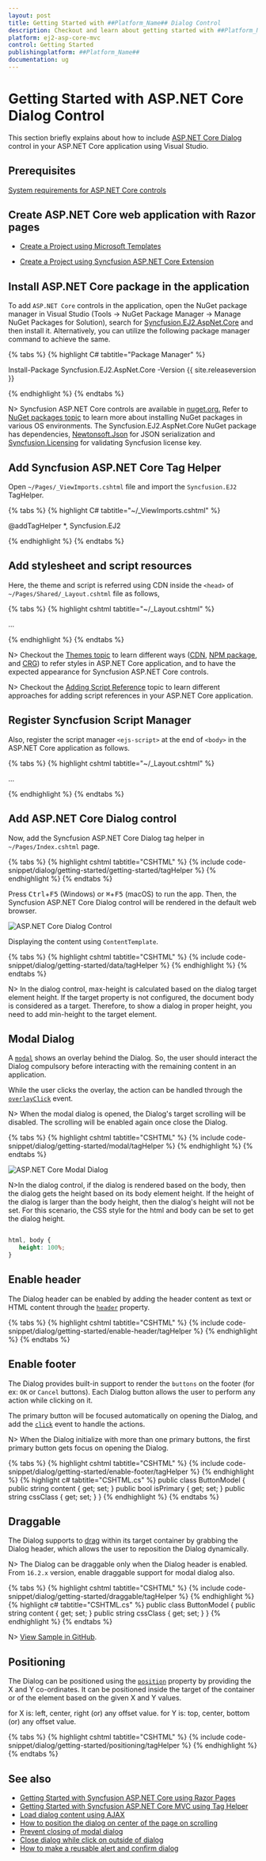 ```yaml
---
layout: post
title: Getting Started with ##Platform_Name## Dialog Control
description: Checkout and learn about getting started with ##Platform_Name## Dialog control of Syncfusion Essential JS 2 and more details.
platform: ej2-asp-core-mvc
control: Getting Started
publishingplatform: ##Platform_Name##
documentation: ug
---
```



# Getting Started with ASP.NET Core Dialog Control

This section briefly explains about how to include [ASP.NET Core Dialog](https://www.syncfusion.com/aspnet-core-ui-controls/modal-dialog) control in your ASP.NET Core application using Visual Studio.

## Prerequisites

[System requirements for ASP.NET Core controls](https://ej2.syncfusion.com/aspnetcore/documentation/system-requirements)

## Create ASP.NET Core web application with Razor pages

* [Create a Project using Microsoft Templates](https://learn.microsoft.com/en-us/aspnet/core/tutorials/razor-pages/razor-pages-start?view=aspnetcore-6.0&tabs=visual-studio#create-a-razor-pages-web-app)

* [Create a Project using Syncfusion ASP.NET Core Extension](https://ej2.syncfusion.com/aspnetcore/documentation/getting-started/project-template)

## Install ASP.NET Core package in the application

To add `ASP.NET Core` controls in the application, open the NuGet package manager in Visual Studio (Tools → NuGet Package Manager → Manage NuGet Packages for Solution), search for [Syncfusion.EJ2.AspNet.Core](https://www.nuget.org/packages/Syncfusion.EJ2.AspNet.Core/) and then install it.  Alternatively, you can utilize the following package manager command to achieve the same.

{% tabs %}
{% highlight C# tabtitle="Package Manager" %}

Install-Package Syncfusion.EJ2.AspNet.Core -Version {{ site.releaseversion }}

{% endhighlight %}
{% endtabs %}

N> Syncfusion ASP.NET Core controls are available in [nuget.org.](https://www.nuget.org/packages?q=syncfusion.EJ2) Refer to [NuGet packages topic](https://ej2.syncfusion.com/aspnetcore/documentation/nuget-packages) to learn more about installing NuGet packages in various OS environments. The Syncfusion.EJ2.AspNet.Core NuGet package has dependencies, [Newtonsoft.Json](https://www.nuget.org/packages/Newtonsoft.Json/) for JSON serialization and [Syncfusion.Licensing](https://www.nuget.org/packages/Syncfusion.Licensing/) for validating Syncfusion license key.

## Add Syncfusion ASP.NET Core Tag Helper
Open `~/Pages/_ViewImports.cshtml` file and import the `Syncfusion.EJ2` TagHelper.

{% tabs %}
{% highlight C# tabtitle="~/_ViewImports.cshtml" %}

@addTagHelper *, Syncfusion.EJ2

{% endhighlight %}
{% endtabs %}

## Add stylesheet and script resources

Here, the theme and script is referred using CDN inside the `<head>` of `~/Pages/Shared/_Layout.cshtml` file as follows,

{% tabs %}
{% highlight cshtml tabtitle="~/_Layout.cshtml" %}

<head>
    ...
    <!-- Syncfusion ASP.NET Core controls styles -->
    <link rel="stylesheet" href="https://cdn.syncfusion.com/ej2/{{ site.ej2version }}/fluent.css" />
    <!-- Syncfusion ASP.NET Core controls scripts -->
    <script src="https://cdn.syncfusion.com/ej2/{{ site.ej2version }}/dist/ej2.min.js"></script>
</head>

{% endhighlight %}
{% endtabs %}

N> Checkout the [Themes topic](https://ej2.syncfusion.com/aspnetcore/documentation/appearance/theme) to learn different ways ([CDN](https://ej2.syncfusion.com/aspnetcore/documentation/common/adding-script-references#cdn-reference), [NPM package](https://ej2.syncfusion.com/aspnetcore/documentation/common/adding-script-references#node-package-manager-npm), and [CRG](https://ej2.syncfusion.com/aspnetcore/documentation/common/custom-resource-generator)) to refer styles in ASP.NET Core application, and to have the expected appearance for Syncfusion ASP.NET Core controls.

N> Checkout the [Adding Script Reference](https://ej2.syncfusion.com/aspnetcore/documentation/common/adding-script-references) topic to learn different approaches for adding script references in your ASP.NET Core application.

## Register Syncfusion Script Manager

Also, register the script manager `<ejs-script>` at the end of `<body>` in the ASP.NET Core application as follows.

{% tabs %}
{% highlight cshtml tabtitle="~/_Layout.cshtml" %}

<body>
    ...
    <!-- Syncfusion ASP.NET Core Script Manager -->
    <ejs-scripts></ejs-scripts>
</body>

{% endhighlight %}
{% endtabs %}

## Add ASP.NET Core Dialog control

Now, add the Syncfusion ASP.NET Core Dialog tag helper in `~/Pages/Index.cshtml` page.

{% tabs %}
{% highlight cshtml tabtitle="CSHTML" %}
{% include code-snippet/dialog/getting-started/getting-started/tagHelper %}
{% endhighlight %}
{% endtabs %}

Press <kbd>Ctrl</kbd>+<kbd>F5</kbd> (Windows) or <kbd>⌘</kbd>+<kbd>F5</kbd> (macOS) to run the app. Then, the Syncfusion ASP.NET Core Dialog control will be rendered in the default web browser.

![ASP.NET Core Dialog Control](images/dialog-getting.png)

Displaying the content using `ContentTemplate`.

{% tabs %}
{% highlight cshtml tabtitle="CSHTML" %}
{% include code-snippet/dialog/getting-started/data/tagHelper %}
{% endhighlight %}
{% endtabs %}

N> In the dialog control, max-height is calculated based on the dialog target element height. If the target property is not configured, the document body is considered as a target. Therefore, to show a dialog in proper height, you need to add min-height to the target element.

## Modal Dialog

A [`modal`](https://help.syncfusion.com/cr/aspnetcore-js2/Syncfusion.EJ2.Popups.Dialog.html#Syncfusion_EJ2_Popups_Dialog_IsModal) shows an overlay behind the Dialog. So, the user should interact the Dialog compulsory before interacting with the remaining content in an application.

While the user clicks the overlay, the action can be handled through the [`overlayClick`](https://help.syncfusion.com/cr/aspnetcore-js2/Syncfusion.EJ2.Popups.Dialog.html#Syncfusion_EJ2_Popups_Dialog_OverlayClick) event.

N> When the modal dialog is opened, the Dialog's target scrolling will be disabled. The scrolling will be enabled again once close the Dialog.

{% tabs %}
{% highlight cshtml tabtitle="CSHTML" %}
{% include code-snippet/dialog/getting-started/modal/tagHelper %}
{% endhighlight %}
{% endtabs %}

![ASP.NET Core Modal Dialog](./images/modal-dialog-getting.png)

N>In the dialog control, if the dialog is rendered based on the body, then the dialog gets the height based on its body element height. If the height of the dialog is larger than the body height, then the dialog's height will not be set. For this scenario, the CSS style for the html and body can be set to get the dialog height.

```css

html, body {
   height: 100%;
}

```

## Enable header

The Dialog header can be enabled by adding the header content as text or HTML content through the [`header`](https://help.syncfusion.com/cr/aspnetcore-js2/Syncfusion.EJ2.Popups.Dialog.html#Syncfusion_EJ2_Popups_Dialog_Header) property.

{% tabs %}
{% highlight cshtml tabtitle="CSHTML" %}
{% include code-snippet/dialog/getting-started/enable-header/tagHelper %}
{% endhighlight %}
{% endtabs %}

## Enable footer

The Dialog provides built-in support to render the `buttons` on the footer (for ex: `OK` or `Cancel` buttons). Each Dialog button allows the user to perform any action while clicking on it.

The primary button will be focused automatically on opening the Dialog, and add the [`click`](https://help.syncfusion.com/cr/aspnetcore-js2/Syncfusion.EJ2.Popups.DialogDialogButton.html#Syncfusion_EJ2_Popups_DialogDialogButton_Click) event to handle the actions.

N> When the Dialog initialize with more than one primary buttons, the first primary button gets focus on opening the Dialog.

{% tabs %}
{% highlight cshtml tabtitle="CSHTML" %}
{% include code-snippet/dialog/getting-started/enable-footer/tagHelper %}
{% endhighlight %}
{% highlight c# tabtitle="CSHTML.cs" %}
public class ButtonModel
{
   public string content { get; set; }
   public bool isPrimary { get; set; }
   public string cssClass { get; set; }
}
{% endhighlight %}
{% endtabs %}

## Draggable

The Dialog supports to [drag](https://help.syncfusion.com/cr/aspnetcore-js2/Syncfusion.EJ2.Popups.Dialog.html#Syncfusion_EJ2_Popups_Dialog_AllowDragging) within its target container by grabbing the Dialog header, which allows the user to reposition the Dialog dynamically.

N> The Dialog can be draggable only when the Dialog header is enabled. From `16.2.x` version, enable draggable support for modal dialog also.

{% tabs %}
{% highlight cshtml tabtitle="CSHTML" %}
{% include code-snippet/dialog/getting-started/draggable/tagHelper %}
{% endhighlight %}
{% highlight c# tabtitle="CSHTML.cs" %}
public class ButtonModel
{
   public string content { get; set; }
   public string cssClass { get; set; }
}
{% endhighlight %}
{% endtabs %}

N> [View Sample in GitHub](https://github.com/SyncfusionExamples/ASP-NET-Core-Getting-Started-Examples/tree/main/Dialog/ASP.NET%20Core%20Tag%20Helper%20Examples).

## Positioning

The Dialog can be positioned using the [`position`](https://help.syncfusion.com/cr/aspnetcore-js2/Syncfusion.EJ2.Popups.Dialog.html#Syncfusion_EJ2_Popups_Dialog_Position) property by providing the X and Y co-ordinates. It can be positioned inside the target of the container or **<body>** of the element based on the given X and Y values.

for X is: left, center, right (or) any offset value.
for Y is: top, center, bottom (or) any offset value.

{% tabs %}
{% highlight cshtml tabtitle="CSHTML" %}
{% include code-snippet/dialog/getting-started/positioning/tagHelper %}
{% endhighlight %}
{% endtabs %}

## See also

* [Getting Started with Syncfusion ASP.NET Core using Razor Pages](https://ej2.syncfusion.com/aspnetcore/documentation/getting-started/razor-pages/)
* [Getting Started with Syncfusion ASP.NET Core MVC using Tag Helper](https://ej2.syncfusion.com/aspnetcore/documentation/getting-started/aspnet-core-mvc-taghelper)
* [Load dialog content using AJAX](./how-to/load-dialog-content-using-ajax)
* [How to position the dialog on center of the page on scrolling](./how-to/position-the-dialog-on-center-of-the-page-on-scrolling)
* [Prevent closing of modal dialog](./how-to/prevent-closing-of-modal-dialog)
* [Close dialog while click on outside of dialog](./how-to/close-dialog-while-click-on-outside-of-dialog)
* [How to make a reusable alert and confirm dialog](./how-to/render-a-dialog-using-utility-functions)
